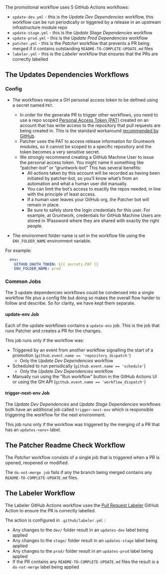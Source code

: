 
The promotional workflow uses 5 GitHub Actions workflows: 
- `update-dev.yml` - this is the *Update Dev Dependencies* workflow, this workflow can be run periodically or tiggered by a release in an upstream infrastructure module repo
- `update-stage.yml` - this is the *Update Stage Dependencies* workflow
- `update-prod.yml` - this is the *Update Prod Dependencies* workflow
- `patcher.yml` - this is the *Patcher* workflow that prevents a PR being merged if it contains outstanding `README-TO-COMPLETE-UPDATE.md` files
- `labeler.yml` - this is the *Labeler* workflow that ensures that the PRs are correctly labelled

## The Updates Dependencies Workflows

### Config
- The workflows require a GH personal access token to be defined using a secret named `PAT`.

  - In order for the generate PR to trigger other workflows, you need to use a repo scoped [Personal Access Token (PAT)](https://docs.github.com/en/github/authenticating-to-github/creating-a-personal-access-token) created on an account that has write access to the repository that pull requests are being created in. This is the standard workaround [recommended by GitHub](https://docs.github.com/en/actions/using-workflows/triggering-a-workflow#triggering-a-workflow-from-a-workflow).
  - Patcher uses the PAT to access release information for Gruntwork modules, so it cannot be scoped to a specific repository and the token becomes a very sensitive secret.
  - We strongly recommend creating a GitHub Machine User to issue the personal access token. You might name it something like “patcher-bot” or “gruntwork-bot” This has several benefits:
    - All actions taken by this account will be recorded as having been initiated by patcher-bot, so you’ll know what’s from an automation and what a human user did manually.
    - You can limit the bot’s access to exactly the repos needed, in line with the principle of least access.
    - If a human user leaves your GitHub org, the Patcher bot will remain in place.
    - Be sure to safely store the login credentials for this user. For example, at Gruntwork, credentials for GitHub Machine Users are stored in 1Password where they are shared with exactly the right people.

- The environment folder name is set in the workflow file using the `ENV_FOLDER_NAME` environment variable.

For example:
```yaml
  env:
    GITHUB_OAUTH_TOKEN: ${{ secrets.PAT }}
    ENV_FOLDER_NAME: prod
```

### Common Jobs
The 3 update dependencies workflows could be condensed into a single workflow file plus a config file but doing so makes the overall flow harder to follow and describe. So for clarity, we have kept them separate.

####  update-env Job
Each of the update workflows contains a `update-env` job. This is the job that runs Patcher and creates a PR for the changes.

This job runs only if the workflow was:
- Triggered by an event from another workflow signalling the start of a promotion (`github.event.name == 'repository_dispatch'`)
  - Only the *Update Dev Dependencies* workflow
- Scheduled to run periodically (`github.event.name == 'schedule'`)
  - Only the *Update Dev Dependencies* workflow
- Manually run using the "Run workflow" button in the GitHub Actions UI or using the GH API (`github.event.name == 'workflow_dispatch'`)

#### trigger-next-env Job
The *Update Dev Dependencies* and *Update Stage Dependencies* workflows both have an additional job called `trigger-next-env` which is responsible triggering the workflow for the next environment.

This job runs only if the workflow was triggered by the merging of a PR that has an `updates-<env>` label.

## The Patcher Readme Check Workflow
The *Patcher* workflow consists of a single job that is triggered when a PR is opened, reopened or modified.

The `do-not-merge job` fails if any the branch being merged contains any `README-TO-COMPLETE-UPDATE.md` files.

## The Labeler Workflow
The Labeler GitHub Actions workflow uses the [Pull Request Labeler](https://github.com/actions/labeler) GitHub Action to ensure the PR is correctly labelled.

The action is configured in `.github/labeler.yml` :
- Any changes to the `dev/` folder result in an `updates-dev` label being applied
- Any changes to the `stage/` folder result in an `updates-stage` label being applied
- Any changes to the `prod/` folder result in an `updates-prod` label being applied
- If the PR contains any `README-TO-COMPLETE-UPDATE.md` files the result is a `do-not-merge` label being applied

